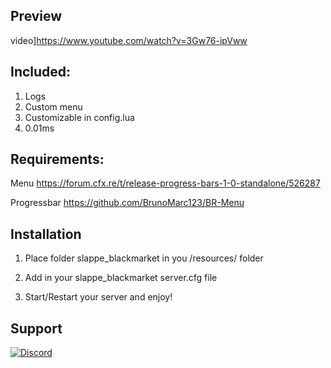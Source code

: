 ## Preview

video]https://www.youtube.com/watch?v=3Gw76-ipVww

## Included:
1. Logs
2. Custom menu
3. Customizable in config.lua
4. 0.01ms


## Requirements:

Menu https://forum.cfx.re/t/release-progress-bars-1-0-standalone/526287

Progressbar https://github.com/BrunoMarc123/BR-Menu


## Installation 

1. Place folder slappe_blackmarket in you /resources/ folder

2. Add in your slappe_blackmarket server.cfg file

3. Start/Restart your server and enjoy!

## Support 

[![Discord](https://discordapp.com/api/guilds/842308649338011658/widget.png?style=banner2)](https://discord.gg/46mnpprSpB)




